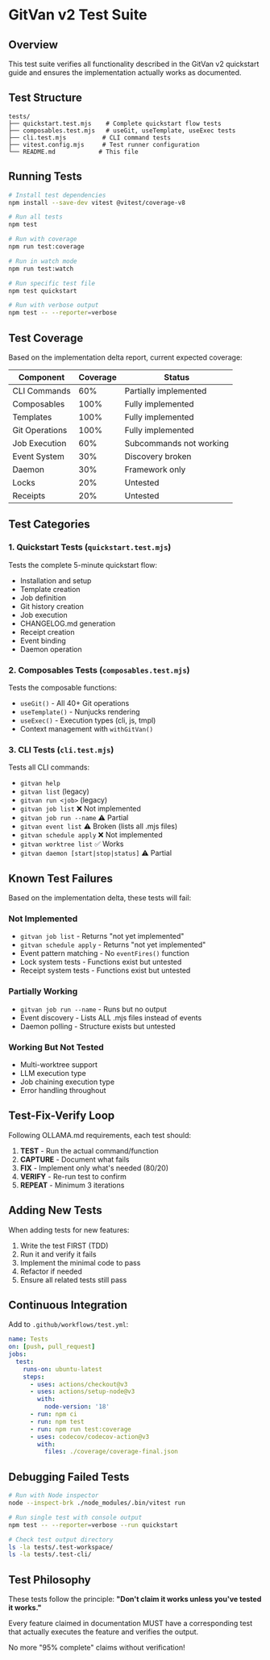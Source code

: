 # GitVan v2 Test Suite

## Overview

This test suite verifies all functionality described in the GitVan v2 quickstart guide and ensures the implementation actually works as documented.

## Test Structure

```
tests/
├── quickstart.test.mjs    # Complete quickstart flow tests
├── composables.test.mjs   # useGit, useTemplate, useExec tests
├── cli.test.mjs          # CLI command tests
├── vitest.config.mjs     # Test runner configuration
└── README.md            # This file
```

## Running Tests

```bash
# Install test dependencies
npm install --save-dev vitest @vitest/coverage-v8

# Run all tests
npm test

# Run with coverage
npm run test:coverage

# Run in watch mode
npm run test:watch

# Run specific test file
npm test quickstart

# Run with verbose output
npm test -- --reporter=verbose
```

## Test Coverage

Based on the implementation delta report, current expected coverage:

| Component | Coverage | Status |
|-----------|----------|---------|
| CLI Commands | 60% | Partially implemented |
| Composables | 100% | Fully implemented |
| Templates | 100% | Fully implemented |
| Git Operations | 100% | Fully implemented |
| Job Execution | 60% | Subcommands not working |
| Event System | 30% | Discovery broken |
| Daemon | 30% | Framework only |
| Locks | 20% | Untested |
| Receipts | 20% | Untested |

## Test Categories

### 1. Quickstart Tests (`quickstart.test.mjs`)
Tests the complete 5-minute quickstart flow:
- Installation and setup
- Template creation
- Job definition
- Git history creation
- Job execution
- CHANGELOG.md generation
- Receipt creation
- Event binding
- Daemon operation

### 2. Composables Tests (`composables.test.mjs`)
Tests the composable functions:
- `useGit()` - All 40+ Git operations
- `useTemplate()` - Nunjucks rendering
- `useExec()` - Execution types (cli, js, tmpl)
- Context management with `withGitVan()`

### 3. CLI Tests (`cli.test.mjs`)
Tests all CLI commands:
- `gitvan help`
- `gitvan list` (legacy)
- `gitvan run <job>` (legacy)
- `gitvan job list` ❌ Not implemented
- `gitvan job run --name` ⚠️ Partial
- `gitvan event list` ⚠️ Broken (lists all .mjs files)
- `gitvan schedule apply` ❌ Not implemented
- `gitvan worktree list` ✅ Works
- `gitvan daemon [start|stop|status]` ⚠️ Partial

## Known Test Failures

Based on the implementation delta, these tests will fail:

### Not Implemented
- `gitvan job list` - Returns "not yet implemented"
- `gitvan schedule apply` - Returns "not yet implemented"
- Event pattern matching - No `eventFires()` function
- Lock system tests - Functions exist but untested
- Receipt system tests - Functions exist but untested

### Partially Working
- `gitvan job run --name` - Runs but no output
- Event discovery - Lists ALL .mjs files instead of events
- Daemon polling - Structure exists but untested

### Working But Not Tested
- Multi-worktree support
- LLM execution type
- Job chaining execution type
- Error handling throughout

## Test-Fix-Verify Loop

Following OLLAMA.md requirements, each test should:

1. **TEST** - Run the actual command/function
2. **CAPTURE** - Document what fails
3. **FIX** - Implement only what's needed (80/20)
4. **VERIFY** - Re-run test to confirm
5. **REPEAT** - Minimum 3 iterations

## Adding New Tests

When adding tests for new features:

1. Write the test FIRST (TDD)
2. Run it and verify it fails
3. Implement the minimal code to pass
4. Refactor if needed
5. Ensure all related tests still pass

## Continuous Integration

Add to `.github/workflows/test.yml`:

```yaml
name: Tests
on: [push, pull_request]
jobs:
  test:
    runs-on: ubuntu-latest
    steps:
      - uses: actions/checkout@v3
      - uses: actions/setup-node@v3
        with:
          node-version: '18'
      - run: npm ci
      - run: npm test
      - run: npm run test:coverage
      - uses: codecov/codecov-action@v3
        with:
          files: ./coverage/coverage-final.json
```

## Debugging Failed Tests

```bash
# Run with Node inspector
node --inspect-brk ./node_modules/.bin/vitest run

# Run single test with console output
npm test -- --reporter=verbose --run quickstart

# Check test output directory
ls -la tests/.test-workspace/
ls -la tests/.test-cli/
```

## Test Philosophy

These tests follow the principle: **"Don't claim it works unless you've tested it works."**

Every feature claimed in documentation MUST have a corresponding test that actually executes the feature and verifies the output.

No more "95% complete" claims without verification!